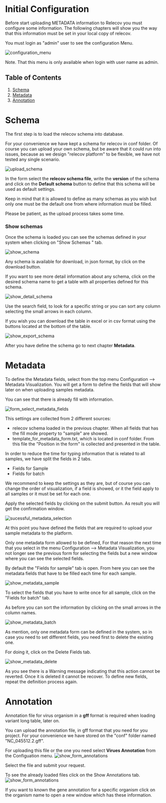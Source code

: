 # Initial Configuration

Before start uploading METADATA information to Relecov you must configure some information.
The following chapters will show you the way that this information must be set in your local copy of relecov.

You must login as "admin" user to see the configuration Menu.

![configuration_menu](./img/configuration_menu.png)

Note. That this menu is only available when login with user name as admin.

## Table of Contents

1. [Schema](#schema)
2. [Metadata](#metadata)
3. [Annotation](#Annotation)


# Schema
The first step is to load the relecov schema into database.

For your convenience we have kept a schema for relecov in conf folder. Of course you can upload your own schema, but be aware that it could run into issues, because as we design "relecov platform" to be flexible, we have not tested any single scenario.

![upload_schema](img/upload_schema.png)

In the form select the **relecov schema file**, write the **version** of the schema and click on the **Default schema** button to define that this schema will be used as default settings.

Keep in mind that it is allowed to define as many schemas as you wish but only one must be the default one from where information must be filled.

Please be patient, as the upload process takes some time.


### Show schemas
Once the schema is loaded you can see the schemas defined in your system when clicking on "Show Schemas " tab.

![show_schema](img/show_schemas.png)

Any schema is available for download, in json format, by click on the download button.

If you want to see more detail information about any schema, click on the desired schema name to get a table with all properties defined for this schema.

![show_detail_schema](img/show_detail_schema.png)

Use the search field, to look for a specific string or you can sort any column selecting the small arrows in each column.

If you wish you can download the table in excel or in csv format using the buttons located at the bottom of the table.


![show_export_schema](img/show_export_schema.png)

After you have define the schema go to next chapter **Metadata**.

# Metadata

To define the Metadata fields, select from the top menu Configuration --> Metadata Visualization.
You will get a form to define the fields that will show later on when uploading samples metadata.

You can see that there is already fill with information.

![form_select_metadata_fields](img/form_select_metadata_fields.png)

This settings are collected from 2 different sources:
* relecov schema loaded in the previous chapter. When all fields that has the fill mode property to "sample" are showed.
* template_for_metadata_form.txt, which is located in conf folder. From this file the "Position in the form" is collected and presented in the table.

In order to reduce the time for typing information that is related to all samples, we have split the fields in 2 tabs.
* Fields for Sample
* Fields for batch

We recommend to keep the settings as they are, but of course you can change the order of visualization, if a field is showed, or it the field apply to all samples or it must be set for each one.

Apply the selected fields by clicking on the submit button. As result you will get the confirmation window.

![sucessful_metadata_selection](img/sucessful_metadata_selection.png)

At this point you have defined the fields that are required to upload your sample metadata to the platform.

Only one metadata form allowed to be defined, For that reason the next time that you select in the menu Configuration --> Metadata Visualization, you not longer see the previous form for selecting the fields but a new window where you can see the selected fields.

By default the "Fields for sample" tab is open. From here you can see the metadata fields that have to be filled each time for each sample.

![show_metadata_sample](img/show_metadata_sample.png)

To select the fields that you have to write once for all sample, click on the "Fields for batch" tab.

As before you can sort the information by clicking on the small arrows in the column names.

![show_metadata_batch](img/show_metadata_batch.png)

As mention, only one metadata form can be defined in the system, so in case you need to set different fields, you need first to delete the existing one.

For doing it, click on the Delete Fields tab.

![show_metadata_delete](img/show_metadata_delete.png)

As you see there is a Warning message indicating that this action cannot be reverted. Once it is deleted it cannot be recover. To define new fields, repeat the definition process again.

# Annotation

Annotation file for virus organism in a **gff** format is required when loading variant long table, later on.

You can upload the annotation file, in gff format that you need for you project. For your convenience we have stored on the "conf" folder named "NC_045512.2.gff".

For uploading this file or the one you need select **Virues Annotation** from the Configuation menu.
![show_form_annotations](img/form_annotations.png)

Select the file and submit your request.

To see the already loaded files click on the Show Annotations tab.
![show_form_annotations](img/list_organism_annotations.png)

If you want to known the gene annotation for a specific organism click on the organism name to open a new window which has these information.
